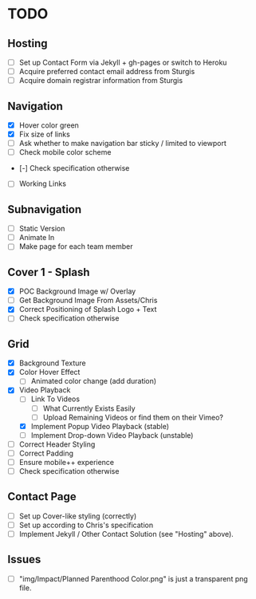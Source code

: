 # TODO

## Hosting

- [ ] Set up Contact Form via Jekyll + gh-pages or switch to Heroku
- [ ] Acquire preferred contact email address from Sturgis
- [ ] Acquire domain registrar information from Sturgis

## Navigation

- [x] Hover color green 
- [x] Fix size of links
- [ ] Ask whether to make navigation bar sticky / limited to viewport
- [ ] Check mobile color scheme
- [-] Check specification otherwise
- [ ] Working Links

## Subnavigation

- [ ] Static Version
- [ ] Animate In
- [ ] Make page for each team member

## Cover 1 - Splash

- [x] POC Background Image w/ Overlay
- [ ] Get Background Image From Assets/Chris
- [x] Correct Positioning of Splash Logo + Text
- [ ] Check specification otherwise

## Grid

- [x] Background Texture
- [x] Color Hover Effect
  - [ ] Animated color change (add duration)
- [x] Video Playback 
  - [ ] Link To Videos
    - [ ] What Currently Exists Easily
    - [ ] Upload Remaining Videos or find them on their Vimeo?
  - [x] Implement Popup Video Playback (stable)
  - [ ] Implement Drop-down Video Playback (unstable)
- [ ] Correct Header Styling
- [ ] Correct Padding
- [ ] Ensure mobile++ experience
- [ ] Check specification otherwise

## Contact Page

- [ ] Set up Cover-like styling (correctly)
- [ ] Set up according to Chris's specification
- [ ] Implement Jekyll / Other Contact Solution (see "Hosting" above).

## Issues

- [ ] "img/Impact/Planned Parenthood Color.png" is just a transparent png file.